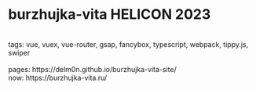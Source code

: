 # burzhujka-vita HELICON 2023

<br>
tags: vue, vuex, vue-router, gsap, fancybox, typescript, webpack, tippy.js, swiper
<br>
<br>
pages: https://delm0n.github.io/burzhujka-vita-site/
<br>
now: https://burzhujka-vita.ru/
